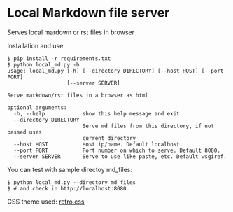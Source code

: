 # Local Markdown file server

Serves local mardown or rst files in browser

Installation and use:
```
$ pip install -r requirements.txt
$ python local_md.py -h
usage: local_md.py [-h] [--directory DIRECTORY] [--host HOST] [--port PORT]
                   [--server SERVER]

Serve markdown/rst files in a browser as html

optional arguments:
  -h, --help            show this help message and exit
  --directory DIRECTORY
                        Serve md files from this directory, if not passed uses
                        current directory
  --host HOST           Host ip/name. Default localhost.
  --port PORT           Port number on which to serve. Default 8080.
  --server SERVER       Serve to use like paste, etc. Default wsgiref.
```

You can test with sample directoy md_files:
```
$ python local_md.py --directory md_files
$ # and check in http://localhost:8080
```

CSS theme used: [retro.css](https://github.com/markdowncss/retro)